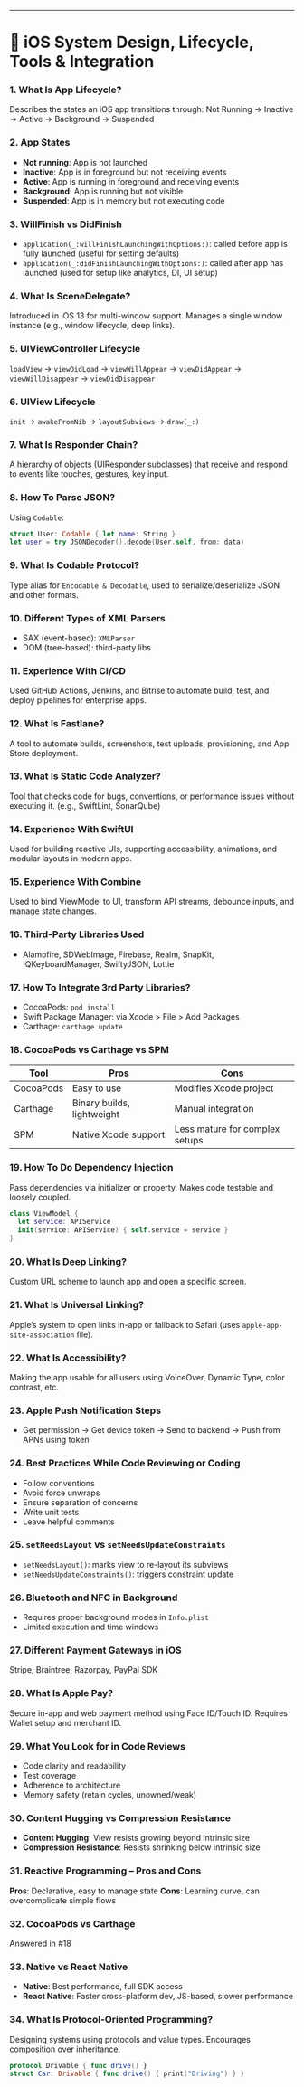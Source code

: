 
---

# 🚀 iOS System Design, Lifecycle, Tools & Integration

### 1. What Is App Lifecycle?

Describes the states an iOS app transitions through: Not Running → Inactive → Active → Background → Suspended

### 2. App States

* **Not running**: App is not launched
* **Inactive**: App is in foreground but not receiving events
* **Active**: App is running in foreground and receiving events
* **Background**: App is running but not visible
* **Suspended**: App is in memory but not executing code

### 3. WillFinish vs DidFinish

* `application(_:willFinishLaunchingWithOptions:)`: called before app is fully launched (useful for setting defaults)
* `application(_:didFinishLaunchingWithOptions:)`: called after app has launched (used for setup like analytics, DI, UI setup)

### 4. What Is SceneDelegate?

Introduced in iOS 13 for multi-window support. Manages a single window instance (e.g., window lifecycle, deep links).

### 5. UIViewController Lifecycle

`loadView` → `viewDidLoad` → `viewWillAppear` → `viewDidAppear` → `viewWillDisappear` → `viewDidDisappear`

### 6. UIView Lifecycle

`init` → `awakeFromNib` → `layoutSubviews` → `draw(_:)`

### 7. What Is Responder Chain?

A hierarchy of objects (UIResponder subclasses) that receive and respond to events like touches, gestures, key input.

### 8. How To Parse JSON?

Using `Codable`:

```swift
struct User: Codable { let name: String }
let user = try JSONDecoder().decode(User.self, from: data)
```

### 9. What Is Codable Protocol?

Type alias for `Encodable & Decodable`, used to serialize/deserialize JSON and other formats.

### 10. Different Types of XML Parsers

* SAX (event-based): `XMLParser`
* DOM (tree-based): third-party libs

### 11. Experience With CI/CD

Used GitHub Actions, Jenkins, and Bitrise to automate build, test, and deploy pipelines for enterprise apps.

### 12. What Is Fastlane?

A tool to automate builds, screenshots, test uploads, provisioning, and App Store deployment.

### 13. What Is Static Code Analyzer?

Tool that checks code for bugs, conventions, or performance issues without executing it. (e.g., SwiftLint, SonarQube)

### 14. Experience With SwiftUI

Used for building reactive UIs, supporting accessibility, animations, and modular layouts in modern apps.

### 15. Experience With Combine

Used to bind ViewModel to UI, transform API streams, debounce inputs, and manage state changes.

### 16. Third-Party Libraries Used

* Alamofire, SDWebImage, Firebase, Realm, SnapKit, IQKeyboardManager, SwiftyJSON, Lottie

### 17. How To Integrate 3rd Party Libraries?

* CocoaPods: `pod install`
* Swift Package Manager: via Xcode > File > Add Packages
* Carthage: `carthage update`

### 18. CocoaPods vs Carthage vs SPM

| Tool      | Pros                       | Cons                           |
| --------- | -------------------------- | ------------------------------ |
| CocoaPods | Easy to use                | Modifies Xcode project         |
| Carthage  | Binary builds, lightweight | Manual integration             |
| SPM       | Native Xcode support       | Less mature for complex setups |

### 19. How To Do Dependency Injection

Pass dependencies via initializer or property. Makes code testable and loosely coupled.

```swift
class ViewModel {
  let service: APIService
  init(service: APIService) { self.service = service }
}
```

### 20. What Is Deep Linking?

Custom URL scheme to launch app and open a specific screen.

### 21. What Is Universal Linking?

Apple’s system to open links in-app or fallback to Safari (uses `apple-app-site-association` file).

### 22. What Is Accessibility?

Making the app usable for all users using VoiceOver, Dynamic Type, color contrast, etc.

### 23. Apple Push Notification Steps

* Get permission → Get device token → Send to backend → Push from APNs using token

### 24. Best Practices While Code Reviewing or Coding

* Follow conventions
* Avoid force unwraps
* Ensure separation of concerns
* Write unit tests
* Leave helpful comments

### 25. `setNeedsLayout` vs `setNeedsUpdateConstraints`

* `setNeedsLayout()`: marks view to re-layout its subviews
* `setNeedsUpdateConstraints()`: triggers constraint update

### 26. Bluetooth and NFC in Background

* Requires proper background modes in `Info.plist`
* Limited execution and time windows

### 27. Different Payment Gateways in iOS

Stripe, Braintree, Razorpay, PayPal SDK

### 28. What Is Apple Pay?

Secure in-app and web payment method using Face ID/Touch ID. Requires Wallet setup and merchant ID.

### 29. What You Look for in Code Reviews

* Code clarity and readability
* Test coverage
* Adherence to architecture
* Memory safety (retain cycles, unowned/weak)

### 30. Content Hugging vs Compression Resistance

* **Content Hugging**: View resists growing beyond intrinsic size
* **Compression Resistance**: Resists shrinking below intrinsic size

### 31. Reactive Programming – Pros and Cons

**Pros**: Declarative, easy to manage state
**Cons**: Learning curve, can overcomplicate simple flows

### 32. CocoaPods vs Carthage

Answered in #18

### 33. Native vs React Native

* **Native**: Best performance, full SDK access
* **React Native**: Faster cross-platform dev, JS-based, slower performance

### 34. What Is Protocol-Oriented Programming?

Designing systems using protocols and value types. Encourages composition over inheritance.

```swift
protocol Drivable { func drive() }
struct Car: Drivable { func drive() { print("Driving") } }
```

